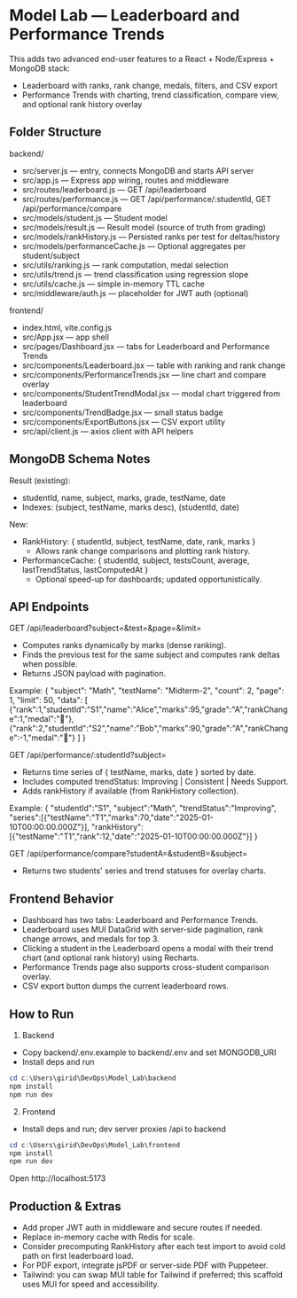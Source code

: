 # Model Lab — Leaderboard and Performance Trends

This adds two advanced end-user features to a React + Node/Express + MongoDB stack:

- Leaderboard with ranks, rank change, medals, filters, and CSV export
- Performance Trends with charting, trend classification, compare view, and optional rank history overlay

## Folder Structure

backend/
- src/server.js — entry, connects MongoDB and starts API server
- src/app.js — Express app wiring, routes and middleware
- src/routes/leaderboard.js — GET /api/leaderboard
- src/routes/performance.js — GET /api/performance/:studentId, GET /api/performance/compare
- src/models/student.js — Student model
- src/models/result.js — Result model (source of truth from grading)
- src/models/rankHistory.js — Persisted ranks per test for deltas/history
- src/models/performanceCache.js — Optional aggregates per student/subject
- src/utils/ranking.js — rank computation, medal selection
- src/utils/trend.js — trend classification using regression slope
- src/utils/cache.js — simple in-memory TTL cache
- src/middleware/auth.js — placeholder for JWT auth (optional)

frontend/
- index.html, vite.config.js
- src/App.jsx — app shell
- src/pages/Dashboard.jsx — tabs for Leaderboard and Performance Trends
- src/components/Leaderboard.jsx — table with ranking and rank change
- src/components/PerformanceTrends.jsx — line chart and compare overlay
- src/components/StudentTrendModal.jsx — modal chart triggered from leaderboard
- src/components/TrendBadge.jsx — small status badge
- src/components/ExportButtons.jsx — CSV export utility
- src/api/client.js — axios client with API helpers

## MongoDB Schema Notes

Result (existing):
- studentId, name, subject, marks, grade, testName, date
- Indexes: (subject, testName, marks desc), (studentId, date)

New:
- RankHistory: { studentId, subject, testName, date, rank, marks }
  - Allows rank change comparisons and plotting rank history.
- PerformanceCache: { studentId, subject, testsCount, average, lastTrendStatus, lastComputedAt }
  - Optional speed-up for dashboards; updated opportunistically.

## API Endpoints

GET /api/leaderboard?subject=&test=&page=&limit=
- Computes ranks dynamically by marks (dense ranking).
- Finds the previous test for the same subject and computes rank deltas when possible.
- Returns JSON payload with pagination.

Example:
{
  "subject": "Math",
  "testName": "Midterm-2",
  "count": 2,
  "page": 1,
  "limit": 50,
  "data": [
    {"rank":1,"studentId":"S1","name":"Alice","marks":95,"grade":"A","rankChange":1,"medal":"🥇"},
    {"rank":2,"studentId":"S2","name":"Bob","marks":90,"grade":"A","rankChange":-1,"medal":"🥈"}
  ]
}

GET /api/performance/:studentId?subject=
- Returns time series of { testName, marks, date } sorted by date.
- Includes computed trendStatus: Improving | Consistent | Needs Support.
- Adds rankHistory if available (from RankHistory collection).

Example:
{
  "studentId":"S1",
  "subject":"Math",
  "trendStatus":"Improving",
  "series":[{"testName":"T1","marks":70,"date":"2025-01-10T00:00:00.000Z"}],
  "rankHistory":[{"testName":"T1","rank":12,"date":"2025-01-10T00:00:00.000Z"}]
}

GET /api/performance/compare?studentA=&studentB=&subject=
- Returns two students' series and trend statuses for overlay charts.

## Frontend Behavior

- Dashboard has two tabs: Leaderboard and Performance Trends.
- Leaderboard uses MUI DataGrid with server-side pagination, rank change arrows, and medals for top 3.
- Clicking a student in the Leaderboard opens a modal with their trend chart (and optional rank history) using Recharts.
- Performance Trends page also supports cross-student comparison overlay.
- CSV export button dumps the current leaderboard rows.

## How to Run

1) Backend
- Copy backend/.env.example to backend/.env and set MONGODB_URI
- Install deps and run

```powershell
cd c:\Users\girid\DevOps\Model_Lab\backend
npm install
npm run dev
```

2) Frontend
- Install deps and run; dev server proxies /api to backend

```powershell
cd c:\Users\girid\DevOps\Model_Lab\frontend
npm install
npm run dev
```

Open http://localhost:5173

## Production & Extras

- Add proper JWT auth in middleware and secure routes if needed.
- Replace in-memory cache with Redis for scale.
- Consider precomputing RankHistory after each test import to avoid cold path on first leaderboard load.
- For PDF export, integrate jsPDF or server-side PDF with Puppeteer.
- Tailwind: you can swap MUI table for Tailwind if preferred; this scaffold uses MUI for speed and accessibility.
